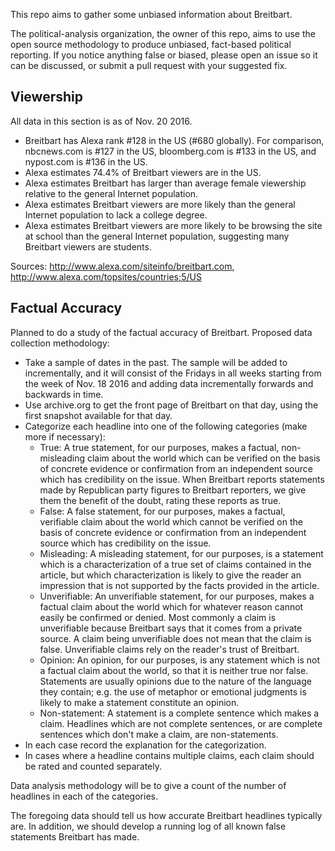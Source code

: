 This repo aims to gather some unbiased information about Breitbart.

The political-analysis organization, the owner of this repo, aims to use the open source methodology to produce unbiased, fact-based political reporting. If you notice anything false or biased, please open an issue so it can be discussed, or submit a pull request with your suggested fix.

Viewership
----------

All data in this section is as of Nov. 20 2016.

 * Breitbart has Alexa rank #128 in the US (#680 globally). For comparison, nbcnews.com is #127 in the US, bloomberg.com is #133 in the US, and nypost.com is #136 in the US.
 * Alexa estimates 74.4% of Breitbart viewers are in the US.
 * Alexa estimates Breitbart has larger than average female viewership relative to the general Internet population.
 * Alexa estimates Breitbart viewers are more likely than the general Internet population to lack a college degree.
 * Alexa estimates Breitbart viewers are more likely to be browsing the site at school than the general Internet population, suggesting many Breitbart viewers are students.

Sources: http://www.alexa.com/siteinfo/breitbart.com, http://www.alexa.com/topsites/countries;5/US

Factual Accuracy
----------------

Planned to do a study of the factual accuracy of Breitbart. Proposed data collection methodology:

 * Take a sample of dates in the past. The sample will be added to incrementally, and it will
   consist of the Fridays in all weeks starting from the week of Nov. 18 2016 and adding
   data incrementally forwards and backwards in time.
 * Use archive.org to get the front page of Breitbart on that day, using the first snapshot available for that day.
 * Categorize each headline into one of the following categories (make more if necessary):
   * True: A true statement, for our purposes, makes a factual, non-misleading claim about the world which can be verified on the basis of concrete evidence or confirmation from an independent source which has credibility on the issue. When Breitbart reports statements made by Republican party figures to Breitbart reporters, we give them the benefit of the doubt, rating these reports as true.
   * False: A false statement, for our purposes, makes a factual, verifiable claim about the world which cannot be verified on the basis of concrete evidence or confirmation from an independent source which has credibility on the issue.
   * Misleading: A misleading statement, for our purposes, is a statement which is a characterization of a true set of claims contained in the article, but which characterization is likely to give the reader an impression that is not supported by the facts provided in the article.
   * Unverifiable: An unverifiable statement, for our purposes, makes a factual claim about the world which for whatever reason cannot easily be confirmed or denied. Most commonly a claim is unverifiable because Breitbart says that it comes from a private source. A claim being unverifiable does not mean that the claim is false. Unverifiable claims rely on the reader's trust of Breitbart.
   * Opinion: An opinion, for our purposes, is any statement which is not a factual claim about the world, so that it is neither true nor false. Statements are usually opinions due to the nature of the language they contain; e.g. the use of metaphor or emotional judgments is likely to make a statement constitute an opinion.
   * Non-statement: A statement is a complete sentence which makes a claim. Headlines which are not complete sentences, or are complete sentences which don't make a claim, are non-statements.
 * In each case record the explanation for the categorization.
 * In cases where a headline contains multiple claims, each claim should be rated and counted separately.

Data analysis methodology will be to give a count of the number of headlines in each of the categories.

The foregoing data should tell us how accurate Breitbart headlines typically are. In addition, we should develop a running log of all known false statements Breitbart has made.
